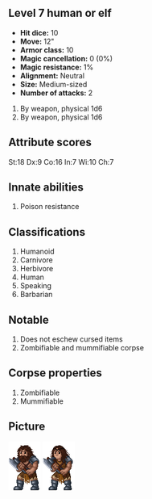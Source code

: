 ## Level 7 human or elf
- **Hit dice:** 10
- **Move:** 12"
- **Armor class:** 10
- **Magic cancellation:** 0 (0%)
- **Magic resistance:** 1%
- **Alignment:** Neutral
- **Size:** Medium-sized
- **Number of attacks:** 2
1. By weapon, physical 1d6
2. By weapon, physical 1d6
## Attribute scores
St:18 Dx:9 Co:16 In:7 Wi:10 Ch:7
## Innate abilities
1. Poison resistance
## Classifications
1. Humanoid
2. Carnivore
3. Herbivore
4. Human
5. Speaking
6. Barbarian
## Notable
1. Does not eschew cursed items
2. Zombifiable and mummifiable corpse
## Corpse properties
1. Zombifiable
2. Mummifiable
## Picture
![Barbarian](https://github.com/hyvanmielenpelit/GnollHackTileSet/blob/main/Monsters/barbarian/barbarian.png) ![Barbarian](https://github.com/hyvanmielenpelit/GnollHackTileSet/blob/main/Monsters/barbarian/barbarian_female.png)
